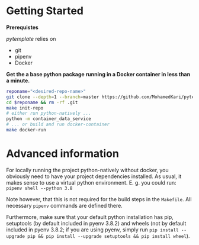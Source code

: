# Getting Started
**Prerequistes**

_pytemplate_ relies on 
- git
- pipenv
- Docker

**Get the a base python package running in a Docker container in less than a minute.**
```sh
reponame="<desired-repo-name>"
git clone --depth=1 --branch=master https://github.com/MohamedKari/pytemplate.git $reponame
cd $reponame && rm -rf .git
make init-repo
# either run python-natively ...
python -m container_data_service
# ... or build and run docker-container
make docker-run
```

# Advanced information

For locally running the project python-natively without docker, you obviously need to have your project dependencies installed. As usual, it makes sense to use a virtual python environment. E. g. you could run: 
`pipenv shell --python 3.8`

Note however, that this is not required for the build steps in the `Makefile`. All necessary `pipenv` commands are defined there. 


Furthermore, make sure that your default python installation has pip, setuptools (by default included in pyenv 3.8.2) and wheels (not by default included in pyenv 3.8.2; if you are using pyenv, simply run `pip install --upgrade pip && pip install --upgrade setuptools && pip install wheel`).
